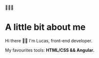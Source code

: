 👨🏻‍💻 <h1>A little bit about me</h1>

Hi there 👋🏻
I'm Lucas, front-end developer.

My favourites tools: <b>HTML/CSS && Angular.</b><br>
